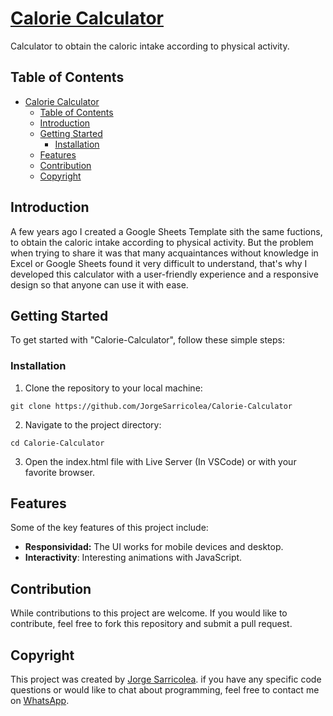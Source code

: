 # [Calorie Calculator](https://kcal-calc.netlify.app/)

Calculator to obtain the caloric intake according to physical activity.

## Table of Contents

- [Calorie Calculator](#calorie-calculator)
  - [Table of Contents](#table-of-contents)
  - [Introduction](#introduction)
  - [Getting Started](#getting-started)
    - [Installation](#installation)
  - [Features](#features)
  - [Contribution](#contribution)
  - [Copyright](#copyright)

## Introduction

A few years ago I created a Google Sheets Template sith the same fuctions, to obtain the caloric intake according to physical activity. But the problem when trying to share it was that many acquaintances without knowledge in Excel or Google Sheets found it very difficult to understand, that's why I developed this calculator with a user-friendly experience and a responsive design so that anyone can use it with ease.

## Getting Started

To get started with "Calorie-Calculator", follow these simple steps:

### Installation

1. Clone the repository to your local machine:

```
git clone https://github.com/JorgeSarricolea/Calorie-Calculator
```

2. Navigate to the project directory:

```
cd Calorie-Calculator
```

3. Open the index.html file with Live Server (In VSCode) or with your favorite browser.

## Features

Some of the key features of this project include:

- **Responsividad:** The UI works for mobile devices and desktop.
- **Interactivity**: Interesting animations with JavaScript.

## Contribution

While contributions to this project are welcome. If you would like to contribute, feel free to fork this repository and submit a pull request.

## Copyright

This project was created by [Jorge Sarricolea](https://jorgesarricolea.com). if you have any specific code questions or would like to chat about programming, feel free to contact me on [WhatsApp](https://wa.me/529381095593).
